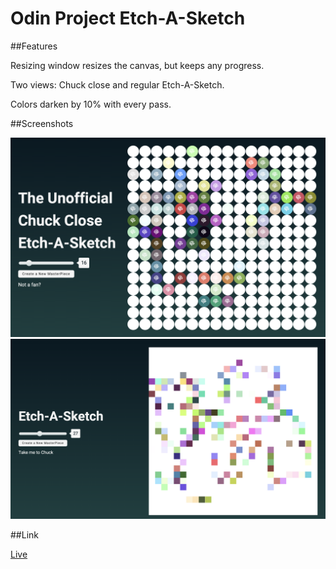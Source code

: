 # Odin Project Etch-A-Sketch

##Features

Resizing window resizes the canvas, but keeps any progress. 

Two views: Chuck close and regular Etch-A-Sketch. 

Colors darken by 10% with every pass. 

##Screenshots

![alt text](screenshots/close.png "chuck close version of etch-a-sketch")
![alt text](screenshots/regular.png "etch-a-sketch")

##Link

[Live](https://moosecowbear.github.io/odin-project-etch-a-sketch/)
